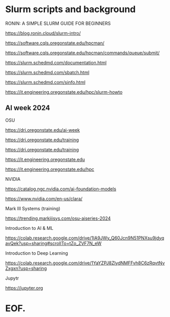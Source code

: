 
# Slurm scripts and background

RONIN: A SIMPLE SLURM GUIDE FOR BEGINNERS

https://blog.ronin.cloud/slurm-intro/


https://software.cqls.oregonstate.edu/hpcman/

https://software.cqls.oregonstate.edu/hpcman/commands/queue/submit/


https://slurm.schedmd.com/documentation.html

https://slurm.schedmd.com/sbatch.html

https://slurm.schedmd.com/sinfo.html

https://it.engineering.oregonstate.edu/hpc/slurm-howto




## AI week 2024

OSU

https://dri.oregonstate.edu/ai-week

https://dri.oregonstate.edu/training

https://dri.oregonstate.edu/training


https://it.engineering.oregonstate.edu

https://it.engineering.oregonstate.edu/hpc



NVIDIA

https://catalog.ngc.nvidia.com/ai-foundation-models

https://www.nvidia.com/en-us/clara/


Mark III Systems (training)

https://trending.markiiisys.com/osu-aiseries-2024

Introduction to AI & ML

https://colab.research.google.com/drive/1IA9JWy_Q60Jcn9N51PNXsu9jdyqavQek?usp=sharing#scrollTo=tZo_ZVF7N_eW


Introduction to Deep Learning

https://colab.research.google.com/drive/1YaYZPJ8ZlydNMFFvh8C6zRqvtNvZxgxn?usp=sharing


Jupytr

https://jupyter.org



# EOF.
